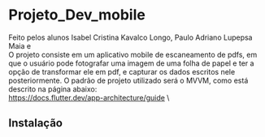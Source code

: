 # Projeto_Dev_mobile

Feito pelos alunos Isabel Cristina Kavalco Longo, Paulo Adriano Lupepsa Maia e \
O projeto consiste em um aplicativo mobile de escaneamento de pdfs, em que o usuário pode fotografar uma imagem de uma folha de papel e ter a opção de transformar ele em pdf, e capturar os dados escritos nele posteriormente. O padrão de projeto utilizado será o MVVM, como está descrito na página abaixo:\
https://docs.flutter.dev/app-architecture/guide \

## Instalação
